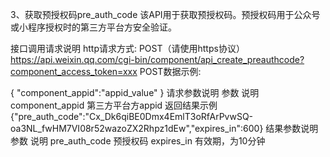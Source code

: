 3、获取预授权码pre_auth_code
该API用于获取预授权码。预授权码用于公众号或小程序授权时的第三方平台方安全验证。

接口调用请求说明
http请求方式: POST（请使用https协议）
https://api.weixin.qq.com/cgi-bin/component/api_create_preauthcode?component_access_token=xxx
POST数据示例:

{
"component_appid":"appid_value" 
}
请求参数说明
参数	说明
component_appid	第三方平台方appid
返回结果示例
{"pre_auth_code":"Cx_Dk6qiBE0Dmx4EmlT3oRfArPvwSQ-oa3NL_fwHM7VI08r52wazoZX2Rhpz1dEw","expires_in":600}
结果参数说明
参数	说明
pre_auth_code	预授权码
expires_in	有效期，为10分钟
